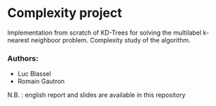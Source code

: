 # Complexity project
Implementation from scratch of KD-Trees for solving the multilabel k-nearest neighboor problem. Complexity study of the algorithm.

### Authors:
* Luc Blassel
* Romain Gautron

N.B. : english report and slides are available in this repository